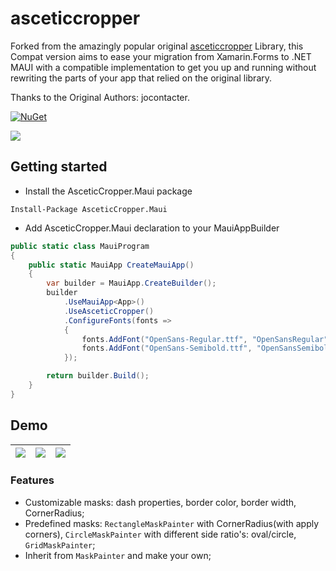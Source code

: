 # asceticcropper
Forked from the amazingly popular original [asceticcropper](https://github.com/jocontacter/asceticcropper) Library, this Compat version aims to ease your migration from Xamarin.Forms to .NET MAUI with a compatible implementation to get you up and running without rewriting the parts of your app that relied on the original library.

Thanks to the Original Authors: jocontacter.


 [![NuGet](https://img.shields.io/nuget/v/AsceticCropper.Maui.svg)](https://www.nuget.org/packages/AsceticCropper.Maui/)

 ![](https://img.shields.io/github/issues/felipebaltazar/asceticcropper.maui.svg)

## Getting started

- Install the AsceticCropper.Maui package

 ```
 Install-Package AsceticCropper.Maui
 ```

- Add AsceticCropper.Maui declaration to your MauiAppBuilder

```csharp
public static class MauiProgram
{
	public static MauiApp CreateMauiApp()
	{
		var builder = MauiApp.CreateBuilder();
		builder
			.UseMauiApp<App>()
			.UseAsceticCropper()
			.ConfigureFonts(fonts =>
			{
				fonts.AddFont("OpenSans-Regular.ttf", "OpenSansRegular");
				fonts.AddFont("OpenSans-Semibold.ttf", "OpenSansSemibold");
			});

		return builder.Build();
	}
}
```

## Demo


![](https://jocontacter.github.io/asceticcropper/Images/scr1.png)|![](https://jocontacter.github.io/asceticcropper/Images/scr2.png)|![](https://jocontacter.github.io/asceticcropper/Images/scr3.png)
-|-|-


### Features

- Customizable masks: dash properties, border color, border width, CornerRadius;
- Predefined masks: `RectangleMaskPainter` with CornerRadius(with apply corners), `CircleMaskPainter` with different side ratio's: oval/circle, `GridMaskPainter`;
- Inherit from `MaskPainter` and make your own;
